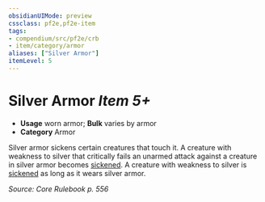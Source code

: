 ```yaml
---
obsidianUIMode: preview
cssclass: pf2e,pf2e-item
tags:
- compendium/src/pf2e/crb
- item/category/armor
aliases: ["Silver Armor"]
itemLevel: 5
---
```

# Silver Armor *Item 5+*  

- **Usage** worn armor; **Bulk** varies by armor
- **Category** Armor

Silver armor sickens certain creatures that touch it. A creature with weakness to silver that critically fails an unarmed attack against a creature in silver armor becomes [sickened](../../../rules/conditions.md#Sickened). A creature with weakness to silver is [sickened](../../../rules/conditions.md#Sickened) as long as it wears silver armor.

*Source: Core Rulebook p. 556*